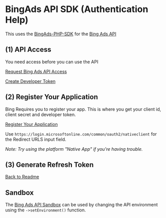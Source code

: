 # BingAds API SDK  (Authentication Help)

This uses the [BingAds-PHP-SDK](https://github.com/BingAds/BingAds-PHP-SDK) for the [Bing Ads API](https://docs.microsoft.com/en-us/bingads/guides/get-started-php?view=bingads-12)

## (1) API Access

You need access before you can use the API

[Request Bing Ads API Access](https://advertise.bingads.microsoft.com/en-us/resources/bing-partner-program/request-bing-ads-api-access)

[Create Developer Token](https://developers.ads.microsoft.com/Account)

## (2) Register Your Application

Bing Requires you to register your app. This is where you get your client id, client secret and developer token.

[Register Your Application](https://apps.dev.microsoft.com)

Use `https://login.microsoftonline.com/common/oauth2/nativeclient` for the Redirect URLS input field.

*Note: Try using the platform "Native App" if you're having trouble.*

## (3) Generate Refresh Token

[Back to Readme](README.md)

## Sandbox

The [Bing Ads API Sandbox](https://docs.microsoft.com/en-us/advertising/guides/sandbox?view=bingads-13) can be used by changing the API environment using the `->setEnvironment()` function.
